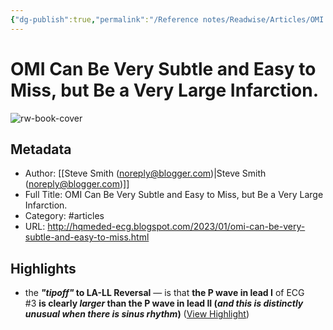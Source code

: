 ```yaml
---
{"dg-publish":true,"permalink":"/Reference notes/Readwise/Articles/OMI Can Be Very Subtle and Easy to Miss, but Be a Very Large Infarction./"}
---
```


# OMI Can Be Very Subtle and Easy to Miss, but Be a Very Large Infarction.

![rw-book-cover](https://blogger.googleusercontent.com/img/b/R29vZ2xl/AVvXsEizFsRkj8NdpeMPley6JLg-VWvewWTF5ElR1wXuAWnauH2Wg3LXnzyJoa8K9pKK0Phzz2oxFh6bjl4gkQp5C8MK5YsH64uFs2ecZiWmBTKRPC1ChpHwnvxTyMCXyNukAuF_sRJ4R9SAfyyrzxV0WpTRbs2O5a2P3G7dlZZdLhuN9vv28F8z1P7qm6dCwQ/s72-w640-h296-c/Very%20subtle%20inferior%20posteior%20missed-initial.png)

## Metadata
- Author: [[Steve Smith (noreply@blogger.com)\|Steve Smith (noreply@blogger.com)]]
- Full Title: OMI Can Be Very Subtle and Easy to Miss, but Be a Very Large Infarction.
- Category: #articles
- URL: http://hqmeded-ecg.blogspot.com/2023/01/omi-can-be-very-subtle-and-easy-to-miss.html

## Highlights
- the ***"tipoff"* to LA-LL Reversal** — is that **the P wave in lead I** of ECG #3 **is clearly *larger* than the P wave in lead II (***and this is distinctly unusual when there is sinus rhythm***)** ([View Highlight](https://read.readwise.io/read/01gpz65r1d7av6de9pc9p475gq))
